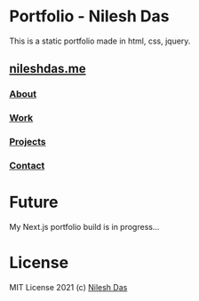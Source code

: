 # Portfolio - Nilesh Das
This is a static portfolio made in html, css, jquery.
## [nileshdas.me](https://nileshdas.me)

### [About](https://nileshdas.me#about) 

### [Work](https://nileshdas.me#work)

### [Projects](https://nileshdas.me#projects)

### [Contact](https://nileshdas.me#contact)

# Future
My Next.js portfolio build is in progress...

# License
MIT License 2021 (c) [Nilesh Das](LICENSE)
